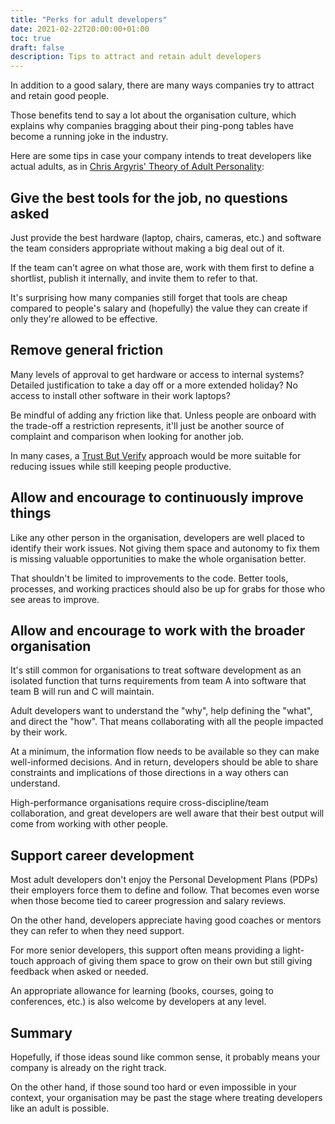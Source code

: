 ```yaml
---
title: "Perks for adult developers"
date: 2021-02-22T20:00:00+01:00
toc: true
draft: false
description: Tips to attract and retain adult developers
---
```

In addition to a good salary, there are many ways companies try to attract and retain good people.

Those benefits tend to say a lot about the organisation culture, which explains why companies bragging about their ping-pong tables have become a running joke in the industry.

Here are some tips in case your company intends to treat developers like actual adults, as in [Chris Argyris' Theory of Adult Personality][1]:

## Give the best tools for the job, no questions asked

Just provide the best hardware (laptop, chairs, cameras, etc.) and software the team considers appropriate without making a big deal out of it.

If the team can't agree on what those are, work with them first to define a shortlist, publish it internally, and invite them to refer to that.

It's surprising how many companies still forget that tools are cheap compared to people's salary and (hopefully) the value they can create if only they're allowed to be effective.

## Remove general friction

Many levels of approval to get hardware or access to internal systems? Detailed justification to take a day off or a more extended holiday? No access to install other software in their work laptops?

Be mindful of adding any friction like that. Unless people are onboard with the trade-off a restriction represents, it'll just be another source of complaint and comparison when looking for another job.

In many cases, a [Trust But Verify][2] approach would be more suitable for reducing issues while still keeping people productive.

## Allow and encourage to continuously improve things

Like any other person in the organisation, developers are well placed to identify their work issues. Not giving them space and autonomy to fix them is missing valuable opportunities to make the whole organisation better.

That shouldn't be limited to improvements to the code. Better tools, processes, and working practices should also be up for grabs for those who see areas to improve.

## Allow and encourage to work with the broader organisation

It's still common for organisations to treat software development as an isolated function that turns requirements from team A into software that team B will run and C will maintain.

Adult developers want to understand the "why", help defining the "what", and direct the "how". That means collaborating with all the people impacted by their work.

At a minimum, the information flow needs to be available so they can make well-informed decisions. And in return, developers should be able to share constraints and implications of those directions in a way others can understand.

High-performance organisations require cross-discipline/team collaboration, and great developers are well aware that their best output will come from working with other people.

## Support career development

Most adult developers don't enjoy the Personal Development Plans (PDPs) their employers force them to define and follow. That becomes even worse when those become tied to career progression and salary reviews.

On the other hand, developers appreciate having good coaches or mentors they can refer to when they need support.

For more senior developers, this support often means providing a light-touch approach of giving them space to grow on their own but still giving feedback when asked or needed.

An appropriate allowance for learning (books, courses, going to conferences, etc.) is also welcome by developers at any level.

## Summary

Hopefully, if those ideas sound like common sense, it probably means your company is already on the right track.

On the other hand, if those sound too hard or even impossible in your context, your organisation may be past the stage where treating developers like an adult is possible.

[1]: https://en.wikipedia.org/wiki/Chris_Argyris#Adult_personality
[2]: https://en.wikipedia.org/wiki/Trust,_but_verify
